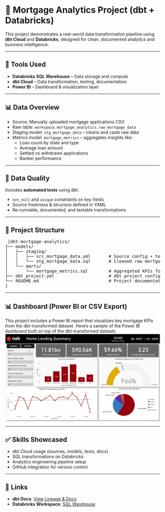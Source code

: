 # 🏡 Mortgage Analytics Project (dbt + Databricks)

This project demonstrates a real-world data transformation pipeline using **dbt Cloud** and **Databricks**, designed for clean, documented analytics and business intelligence.

---

## 🚀 Tools Used

- **Databricks SQL Warehouse** – Data storage and compute
- **dbt Cloud** – Data transformation, testing, documentation
- **Power BI**  – Dashboard & visualization layer

---

## 📊 Data Overview

- Source: Manually uploaded mortgage applications CSV
- Raw table: `workspace.mortgage_analytics.raw_mortgage_data`
- Staging model: `stg_mortgage_data` – cleans and casts raw data
- Metrics model: `mortgage_metrics` – aggregates insights like:
  - Loan count by state and type
  - Average loan amount
  - Settled vs withdrawn applications
  - Banker performance

---

## 🧪 Data Quality

Includes **automated tests** using dbt:
- `not_null` and `unique` constraints on key fields
- Source freshness & structure defined in YAML
- Re-runnable, documented, and testable transformations

---

## 🧠 Project Structure

<pre> [dbt-mortgage-analytics/
├── models/
│   ├── staging/
│   │   ├── src_mortgage_data.yml       # Source config + tests
│   │   └── stg_mortgage_data.sql       # Cleaned raw mortgage data
│   └── marts/
│       └── mortgage_metrics.sql        # Aggregated KPIs for dashboarding
├── dbt_project.yml                     # dbt project configuration
└── README.md                           # Project documentation
]  </pre>
---

## 📊 Dashboard (Power BI or CSV Export)

This project includes a Power BI report that visualizes key mortgage KPIs from the dbt-transformed dataset.
Here’s a sample of the Power BI dashboard built on top of the dbt-transformed dataset:
![Mortgage Dashboard](mortgage_dashboard.PNG)

---

## ✅ Skills Showcased

- dbt Cloud usage (sources, models, tests, docs)
- SQL transformations on Databricks
- Analytics engineering pipeline setup
- GitHub integration for version control

---

## 📌 Links

- **dbt Docs**: [View Lineage & Docs](https://cloud.getdbt.com/#!/projects/401827/docs)
- **Databricks Workspace**: [SQL Warehouse](https://dbc-15d988a4-2e10.cloud.databricks.com/compute/sql-warehouses)
